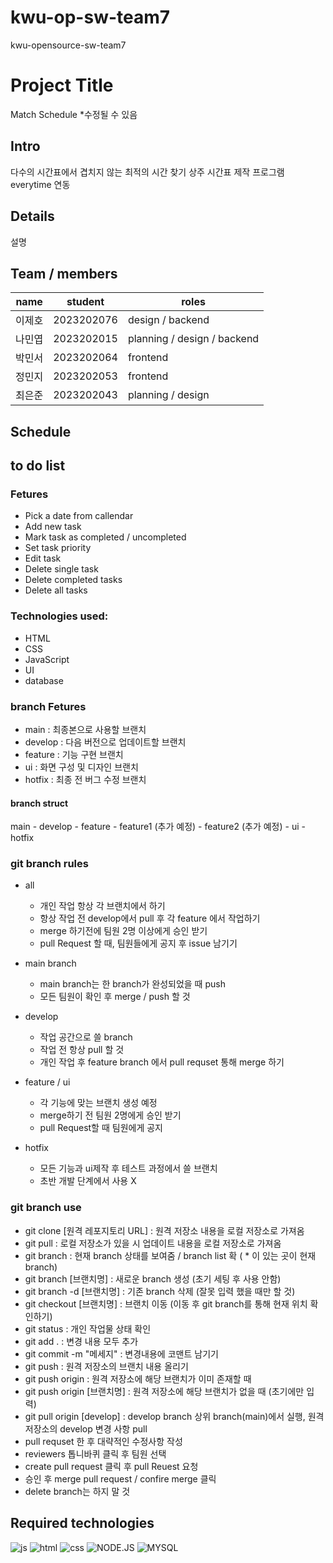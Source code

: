 # kwu-op-sw-team7
kwu-opensource-sw-team7

# Project Title
 Match Schedule *수정될 수 있음

## Intro
다수의 시간표에서 겹치지 않는 최적의 시간 찾기
상주 시간표 제작 프로그램
everytime 연동

## Details
설명

## Team / members
| name | student | roles |
|---|----------|------------|
| 이제호 | 2023202076 | design / backend |
| 나민엽 | 2023202015 | planning / design / backend |
| 박민서 | 2023202064 | frontend |
| 정민지 | 2023202053 | frontend |
| 최은준 | 2023202043 | planning / design |

## Schedule

## to do list

### Fetures
* Pick a date from callendar
* Add new task
* Mark task as completed / uncompleted
* Set task priority
* Edit task
* Delete single task
* Delete completed tasks
* Delete all tasks

### Technologies used:
* HTML
* CSS
* JavaScript
* UI
* database

### branch Fetures
- main : 최종본으로 사용할 브랜치
- develop : 다음 버전으로 업데이트할 브랜치
- feature : 기능 구현 브랜치
- ui : 화면 구성 및 디자인 브랜치
- hotfix : 최종 전 버그 수정 브랜치

#### branch struct
 main  - develop - feature - feature1 (추가 예정)
                           - feature2 (추가 예정)
                 - ui
       - hotfix
       
### git branch rules
- all
  * 개인 작업 항상 각 브랜치에서 하기
  * 항상 작업 전 develop에서 pull 후 각 feature 에서 작업하기
  * merge 하기전에 팀원 2명 이상에게 승인 받기
  * pull Request 할 때, 팀원들에게 공지 후 issue 남기기
    
- main branch
  * main branch는 한 branch가 완성되었을 때 push
  * 모든 팀원이 확인 후 merge / push 할 것
- develop
  * 작업 공간으로 쓸 branch
  * 작업 전 항상 pull 할 것
  * 개인 작업 후 feature branch 에서 pull requset 통해 merge 하기
- feature / ui
  * 각 기능에 맞는 브랜치 생성 예정
  * merge하기 전 팀원 2명에게 승인 받기
  * pull Request할 때 팀원에게 공지
- hotfix
  * 모든 기능과 ui제작 후 테스트 과정에서 쓸 브랜치
  * 초반 개발 단계에서 사용 X
 
### git branch use
- git clone [원격 레포지토리 URL] : 원격 저장소 내용을 로컬 저장소로 가져옴
- git pull : 로컬 저장소가 있을 시 업데이트 내용을 로컬 저장소로 가져옴
- git branch : 현재 branch 상태를 보여줌 / branch list 확 ( * 이 있는 곳이 현재 branch)
- git branch [브랜치명] : 새로운 branch 생성 (초기 세팅 후 사용 안함)
- git branch -d [브랜치명] : 기존 branch 삭제 (잘못 입력 했을 때만 할 것)
- git checkout [브랜치명] : 브랜치 이동 (이동 후 git branch를 통해 현재 위치 확인하기)
- git status : 개인 작업물 상태 확인
- git add . : 변경 내용 모두 추가
- git commit -m "메세지" : 변경내용에 코맨트 남기기
- git push : 원격 저장소의 브랜치 내용 올리기
- git push origin : 원격 저장소에 해당 브랜치가 이미 존재할 때
- git push origin [브랜치명] : 원격 저장소에 해당 브랜치가 없을 때 (초기에만 입력)
- git pull origin [develop] : develop branch 상위 branch(main)에서 실행, 원격 저장소의 develop 변경 사항 pull
- pull requset 한 후 대략적인 수정사항 작성
- reviewers 톱니바퀴 클릭 후 팀원 선택
- create pull request 클릭 후 pull Reuest 요청
- 승인 후 merge pull request / confire merge 클릭
- delete branch는 하지 말 것


## Required technologies
![js](https://img.shields.io/badge/JavaScript-F7DF1E?style=for-the-badge&logo=JavaScript&logoColor=white)
![html](https://img.shields.io/badge/HTML-239120?style=for-the-badge&logo=html5&logoColor=white)
![css](https://img.shields.io/badge/CSS-239120?&style=for-the-badge&logo=css3&logoColor=white)
![NODE.JS](https://img.shields.io/badge/Node.js-43853D?style=for-the-badge&logo=node.js&logoColor=white)
![MYSQL](https://img.shields.io/badge/MySQL-005C84?style=for-the-badge&logo=mysql&logoColor=white)
